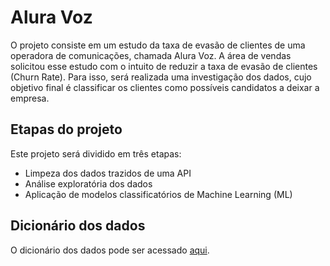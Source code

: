 # Alura Voz
O projeto consiste em um estudo da taxa de evasão de clientes de uma operadora de comunicações, chamada Alura Voz. A área de vendas solicitou esse estudo com o intuito de reduzir a taxa de evasão de clientes (Churn Rate). Para isso, será realizada uma investigação dos dados, cujo objetivo final é classificar os clientes como possíveis candidatos a deixar a empresa.

## Etapas do projeto
Este projeto será dividido em três etapas:
* Limpeza dos dados trazidos de uma API
* Análise exploratória dos  dados
* Aplicação de modelos classificatórios de Machine Learning (ML)

## Dicionário dos dados
O dicionário dos dados pode ser acessado [aqui](https://github.com/aclaragonzalez/alura-voz/blob/main/dicionario.md).
